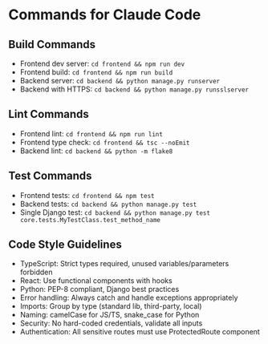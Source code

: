 # Commands for Claude Code

## Build Commands
- Frontend dev server: `cd frontend && npm run dev`
- Frontend build: `cd frontend && npm run build`
- Backend server: `cd backend && python manage.py runserver`
- Backend with HTTPS: `cd backend && python manage.py runsslserver`

## Lint Commands
- Frontend lint: `cd frontend && npm run lint`
- Frontend type check: `cd frontend && tsc --noEmit`
- Backend lint: `cd backend && python -m flake8`

## Test Commands
- Frontend tests: `cd frontend && npm test`
- Backend tests: `cd backend && python manage.py test`
- Single Django test: `cd backend && python manage.py test core.tests.MyTestClass.test_method_name`

## Code Style Guidelines
- TypeScript: Strict types required, unused variables/parameters forbidden
- React: Use functional components with hooks
- Python: PEP-8 compliant, Django best practices
- Error handling: Always catch and handle exceptions appropriately
- Imports: Group by type (standard lib, third-party, local)
- Naming: camelCase for JS/TS, snake_case for Python
- Security: No hard-coded credentials, validate all inputs
- Authentication: All sensitive routes must use ProtectedRoute component